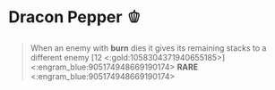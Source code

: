 # Dracon Pepper 🫑
> When an enemy with __burn__ dies it gives its remaining stacks to a different enemy [12 <:gold:1058304371940655185>]
<:engram_blue:905174948669190174> __RARE__ <:engram_blue:905174948669190174>